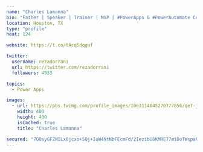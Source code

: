 ```yaml
---
name: "Charles Lamanna"
bio: "Father | Speaker | Trainer | MVP | #PowerApps & #PowerAutomate Community Super User | YouTuber Right-pointing triangle http://youtube.com/c/rezadorrani | Learn - Share - Clockwise rightwards and leftwards open circle arrows"
location: Houston, TX
type: "profile"
heat: 124

website: https://t.co/tAcqSdqguf

twitter:
  username: rezadorrani
  url: https://twitter.com/rezadorrani
  followers: 4933

topics:
  - Power Apps

images:
  - url: https://pbs.twimg.com/profile_images/1063114045270777856/qeT-jpWr_400x400.jpg
    width: 400
    height: 400
    isCached: true
    title: "Charles Lamanna"

secured: "7OOsyGFZWILx0jcxo+5Qj+IoW49tNbFEcmFd/2IezibU6KMRE77miDoTWspaRMg20LtSEjksXNwuxnVhKP8IW5g7onqvroYAWs+ookkj0GQtSmvxVFQJWPQwP7mizf+Fpkp61Jq+Hr8BX5bdfMuNh4WTLHowPND+JQM7jdi8hkPrOgHLCAEzZLlGZqKaMFvekIh6mU1FpjsAgtJHGJzgoke6NFP1/M/4Uo/soDA/k5pcPdMRosv1exZftgCPYkKFZYxq+xWQn15s25p3Jled3cpxzcUnOLdwSxwudW8gi21EiXJ1Y4UYqYrCw1sEjrbXDPHyfGkhypB/55u3gzemaZBhE2cF3D4n95x6iFTPr0hAp9WRdOO3ybGae4SRTfoho9p1Jr2pL+YeHvZKONfkYHiGTqyYLG/15O4NfLV5bjM=;AHXlTP2JkxSr8NbBMtcPBg=="
---
```


